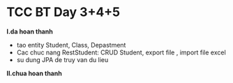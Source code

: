 # TCC BT Day 3+4+5

**I.da hoan thanh**
* tao entity Student, Class, Depastment
* Cac chuc nang RestStudent: CRUD Student, export file , import file excel 
* su dung JPA de truy van du lieu

**II.chua hoan thanh**
